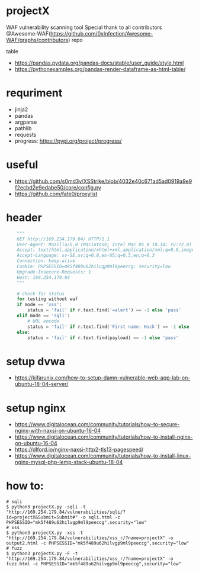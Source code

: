 # projectX
WAF vulnerability scanning tool
Special thank to all contributors @Awesome-WAF(https://github.com/0xInfection/Awesome-WAF/graphs/contributors) repo

table 
- https://pandas.pydata.org/pandas-docs/stable/user_guide/style.html
- https://pythonexamples.org/pandas-render-dataframe-as-html-table/

# requriment
- jinja2
- pandas
- argparse
- pathlib
- requests
- progress: https://pypi.org/project/progress/


# useful
- https://github.com/s0md3v/XSStrike/blob/4032e40c671ad5ad0919a9e9f2ecbd2e9edabe50/core/config.py
- https://github.com/fate0/proxylist

# header
```python
    """
    GET http://169.254.179.84/ HTTP/1.1
    User-Agent: Mozilla/5.0 (Macintosh; Intel Mac OS X 10.14; rv:72.0) Gecko/20100101 Firefox/72.0
    Accept: text/html,application/xhtml+xml,application/xml;q=0.9,image/webp,*/*;q=0.8
    Accept-Language: sv-SE,sv;q=0.8,en-US;q=0.5,en;q=0.3
    Connection: keep-alive
    Cookie: PHPSESSID=mk5f489u62hilvgp9ml9peeccg; security=low
    Upgrade-Insecure-Requests: 1
    Host: 169.254.179.84
    """

    # check for status 
    for testing without waf
    if mode == 'xss':
        status = 'fail' if r.text.find('=alert') == -1 else 'pass'
    elif mode == 'sqli':
        # URL encode
        status = 'fail' if r.text.find('First name: Hack') == -1 else 'pass'
    else:
        status = 'fail' if r.text.find(payload) == -1 else 'pass'
```
# setup dvwa
- https://kifarunix.com/how-to-setup-damn-vulnerable-web-app-lab-on-ubuntu-18-04-server/

# setup nginx
- https://www.digitalocean.com/community/tutorials/how-to-secure-nginx-with-naxsi-on-ubuntu-16-04
- https://www.digitalocean.com/community/tutorials/how-to-install-nginx-on-ubuntu-16-04
- https://dlford.io/nginx-naxsi-http2-tls13-pagespeed/
- https://www.digitalocean.com/community/tutorials/how-to-install-linux-nginx-mysql-php-lemp-stack-ubuntu-18-04

# how to:
```console
# sqli
$ python3 projectX.py -sqli -t "http://169.254.179.84/vulnerabilities/sqli/?id=projectX&Submit=Submit#" -o sqli.html -c PHPSESSID="mk5f489u62hilvgp9ml9peeccg",security="low"
# xss
$ python3 projectX.py -xss -t "http://169.254.179.84/vulnerabilities/xss_r/?name=projectX" -o output2.html -c PHPSESSID="mk5f489u62hilvgp9ml9peeccg",security="low"
# fuzz
$ python3 projectX.py -F -t "http://169.254.179.84/vulnerabilities/xss_r/?name=projectX" -o fuzz.html -c PHPSESSID="mk5f489u62hilvgp9ml9peeccg",security="low"

```